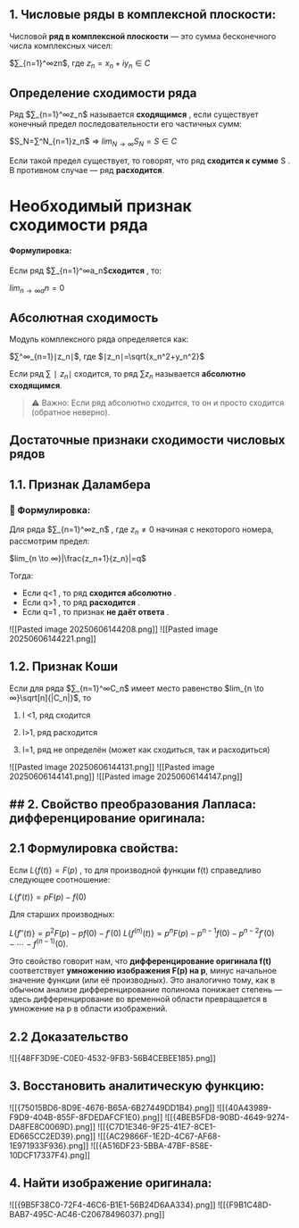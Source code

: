 ## **1. Числовые ряды в комплексной плоскости:**

Числовой **ряд в комплексной плоскости** — это сумма бесконечного числа комплексных чисел:

$∑_{n=1}^∞​zn​$, где $z_n​=x_n​+iy_n​∈C$

## **Определение сходимости ряда**

Ряд $∑_{n=1}^∞​z_n​$ называется **сходящимся** , если существует конечный предел последовательности его частичных сумм:

$S_N​=∑^N_{n=1}​z_n$​ ⇒ $lim​_{N \to ∞}S_N​=S∈C$

Если такой предел существует, то говорят, что ряд **сходится к сумме** S . В противном случае — ряд **расходится**.
# Необходимый признак сходимости ряда

#### Формулировка:

Если ряд $∑_{n=1}^∞​a_n$​ **сходится** , то:

$lim_{n→∞}​_an​=0$
## Абсолютная сходимость

Модуль комплексного ряда определяется как:

$∑^∞_{n=1}​∣z_n​∣$, где $∣z_n​∣=\sqrt{x_n^2​+y_n^2​}​$

Если ряд $∑∣z_n​∣$ сходится, то ряд $∑z_n$​ называется **абсолютно сходящимся**.

> ⚠️ Важно: Если ряд абсолютно сходится, то он и просто сходится (обратное неверно).

## **Достаточные признаки сходимости числовых рядов**

## 1.1. **Признак Даламбера**

### 🔹 Формулировка:

Для ряда $∑_{n=1}^∞​z_n$​ , где $z_n\ne0$ начиная с некоторого номера, рассмотрим предел:

$lim_{n \to ∞}​​|\frac{z_n+1}{​z_n}|​​​=q$

Тогда:

- Если q<1 , то ряд **сходится абсолютно** .
- Если q>1 , то ряд **расходится** .
- Если q=1 , то признак **не даёт ответа** .

![[Pasted image 20250606144208.png]]
![[Pasted image 20250606144221.png]]
## **1.2. Признак Коши**

Если для ряда $∑_{n=1}^∞​C_n$ имеет место равенство $lim_{n \to ∞}\sqrt[n]{|C_n|}$, то

1. l <1, ряд сходится

2. l>1, ряд расходится

3. l=1, ряд не определён (может как сходиться, так и расходиться)

![[Pasted image 20250606144131.png]]
![[Pasted image 20250606144141.png]]
![[Pasted image 20250606144147.png]]

## ## 2. Свойство преобразования Лапласа: **дифференцирование оригинала**:

## **2.1 Формулировка свойства:**

Если $L\{f(t)\}=F(p)$ , то для производной функции f(t) справедливо следующее соотношение:

$L\{f′(t)\}=pF(p)−f(0)​$

Для старших производных:

$L\{f′′(t)\}​=p^2F(p)−pf(0)−f′(0)$
$L\{f^{(n)}(t)\}​=p^nF(p)−p^{n-1}f(0)−p^{n−2}f′(0)−⋯−f^{(n−1)}(0).​​$

Это свойство говорит нам, что **дифференцирование оригинала f(t)** соответствует **умножению изображения F(p) на p**, минус начальное значение функции (или её производных). Это аналогично тому, как в обычном анализе дифференцирование полинома понижает степень — здесь дифференцирование во временной области превращается в умножение на p в области изображений.

## **2.2 Доказательство**

![[{48FF3D9E-C0E0-4532-9FB3-56B4CEBEE185}.png]]

## **3. Восстановить аналитическую функцию:**
![[{75015BD6-8D9E-4676-B65A-6B27449DD1B4}.png]]
![[{40A43989-F9D9-404B-855F-8FDEDAFCF1E0}.png]]
![[{4BEB5FD8-90BD-4649-9274-DA8FE8C0069D}.png]]
![[{C7D1E346-9F25-41E7-8CE1-ED665CC2ED39}.png]]
![[{AC29866F-1E2D-4C67-AF68-1E971933F936}.png]]
![[{A516DF23-5BBA-47BF-858E-10DCF17337F4}.png]]
## **4. Найти изображение оригинала:**

![[{9B5F38C0-72F4-46C6-B1E1-56B24D6AA334}.png]]
![[{F9B1C48D-BAB7-495C-AC46-C20678496037}.png]]